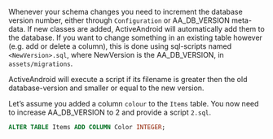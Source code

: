 Whenever your schema changes you need to increment the database version number, either through `Configuration` or AA_DB_VERSION meta-data. If new classes are added, ActiveAndroid will automatically add them to the database. If you want to change something in an existing table however (e.g. add or delete a column), this is done using sql-scripts named `<NewVersion>.sql`, where NewVersion is the AA_DB_VERSION, in `assets/migrations`. 

ActiveAndroid will execute a script if its filename is greater then the old database-version and smaller or equal to the new version.

Let’s assume you added a column `colour` to the `Items` table. You now need to increase AA_DB_VERSION to 2 and provide a script `2.sql`. 

```sql
ALTER TABLE Items ADD COLUMN Color INTEGER;
```
